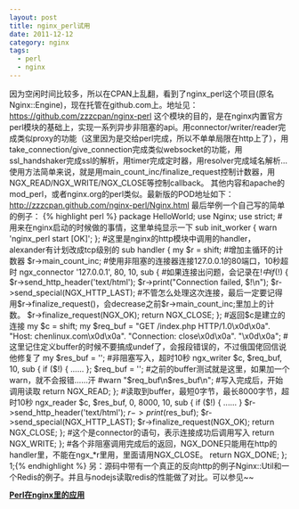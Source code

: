 ```yaml
---
layout: post
title: nginx_perl试用
date: 2011-12-12
category: nginx
tags:
  - perl
  - nginx
---
```


因为空闲时间比较多，所以在CPAN上乱翻，看到了nginx_perl这个项目(原名Nginx::Engine)，现在托管在github.com上。地址见：
https://github.com/zzzcpan/nginx-perl
这个模块的目的，是在nginx内置官方perl模块的基础上，实现一系列异步非阻塞的api。用connector/writer/reader完成类似proxy的功能（这里因为是交给perl完成，所以不单单局限在http上了），用take_connection/give_connection完成类似websocket的功能，用ssl_handshaker完成ssl的解析，用timer完成定时器，用resolver完成域名解析…使用方法简单来说，就是用main_count_inc/finalize_request控制计数器，用NGX_READ/NGX_WRITE/NGX_CLOSE等控制callback。
其他内容和apache的mod_perl，或者nginx.org的perl类似。最新版的POD地址如下：
http://zzzcpan.github.com/nginx-perl/Nginx.html
最后举例一个自己写的简单的例子：
{% highlight perl %}
package HelloWorld;
use Nginx;
use strict;
#用来在nginx启动的时候做的事情，这里单纯显示一下
sub init_worker {
    warn 'nginx_perl start [OK]';
};
#这里是nginx的http模块中调用的handler，alexander有计划改成tcp级别的
sub handler {
    my $r = shift;
#增加主循环的计数器
    $r->main_count_inc;
#使用非阻塞的连接器连接127.0.0.1的80端口，10秒超时
    ngx_connector '127.0.0.1', 80, 10, sub {
#如果连接出问题，会记录在$!中
        if ($!) {
            $r->send_http_header('text/html');
            $r->print("Connection failed, $!\n");
            $r->send_special(NGX_HTTP_LAST);
#不管怎么处理这次连接，最后一定要记得用$r->finalize_request()，会decrease之前$r->main_count_inc;里加上的计数。
            $r->finalize_request(NGX_OK);
            return NGX_CLOSE;
        };
#返回$c是建立的连接
        my $c = shift;
        my $req_buf = "GET /index.php HTTP/1.0\x0d\x0a".
              "Host: chenlinux.com\x0d\x0a".
              "Connection: close\x0d\x0a".
              "\x0d\x0a";
#这里记住定义buffer的时候不要搞成undef了，会报段错误的，不过俄国佬回信说他修复了
        my $res_buf = '';
#非阻塞写入，超时10秒
        ngx_writer $c, $req_buf, 10, sub {
            if ($!) {
                 ......
            };
            $req_buf = '';
#之前的buffer测试就是这里，如果加一个warn，就不会报错……汗
#warn "$req_buf\n$res_buf\n";
#写入完成后，开始调用读取
            return NGX_READ;
        };
#读取到buffer，最短0字节，最长8000字节，超时10秒
        ngx_reader $c, $res_buf, 0, 8000, 10, sub {
            if ($!) {
            ......
            }
            $r->send_http_header('text/html');
            $r->print($res_buf);
            $r->send_special(NGX_HTTP_LAST);
            $r->finalize_request(NGX_OK);
            return NGX_CLOSE;
        };
#这个是connector的语句，表示连接成功后调用写入
        return NGX_WRITE;
    };
#各个非阻塞调用完成后的返回，NGX_DONE只能用在http的handler里，不能在ngx_*r里用，里面请用NGX_CLOSE。
    return NGX_DONE;
};
1;{% endhighlight %}
另：源码中带有一个真正的反向http的例子Nginx::Util和一个Redis的例子。并且与nodejs读取redis的性能做了对比。可以参见~~
<strong style="display:block;margin:12px 0 4px"><a href="http://www.slideshare.net/chenryn/perlnginx" title="Perl在nginx里的应用" target="_blank">Perl在nginx里的应用</a></strong>
